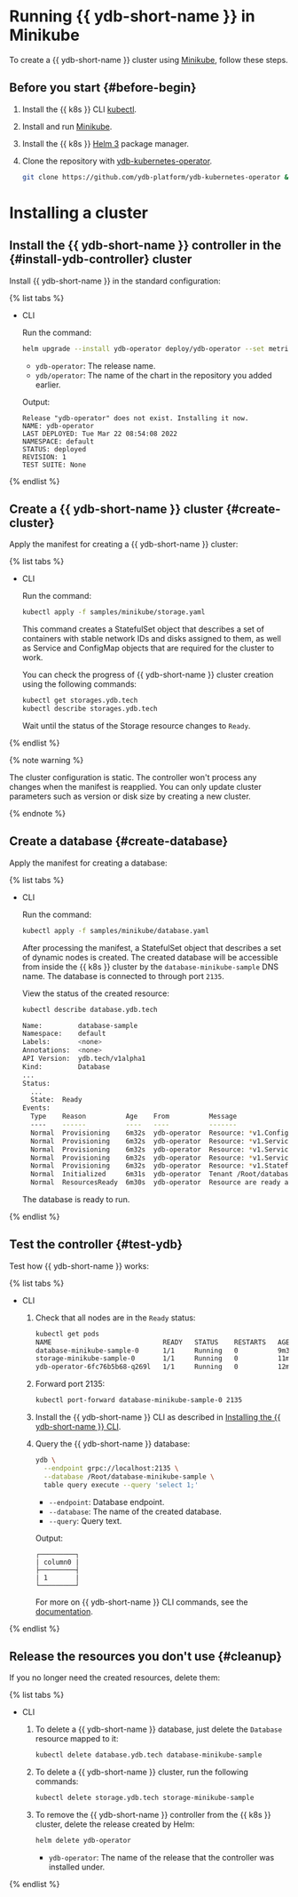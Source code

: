 # Running {{ ydb-short-name }} in Minikube

To create a {{ ydb-short-name }} cluster using [Minikube](https://kubernetes.io/ru/docs/tasks/tools/install-minikube/), follow these steps.

## Before you start {#before-begin}

1. Install the {{ k8s }} CLI [kubectl](https://kubernetes.io/docs/tasks/tools/install-kubectl).

1. Install and run [Minikube](https://kubernetes.io/ru/docs/tasks/tools/install-minikube/).

1. Install the {{ k8s }} [Helm 3](https://helm.sh/docs/intro/install/) package manager.

1. Clone the repository with [ydb-kubernetes-operator](https://github.com/ydb-platform/ydb-kubernetes-operator).

      ```bash
      git clone https://github.com/ydb-platform/ydb-kubernetes-operator && cd ydb-kubernetes-operator
      ```

# Installing a cluster

## Install the {{ ydb-short-name }} controller in the {#install-ydb-controller} cluster

Install {{ ydb-short-name }} in the standard configuration:

{% list tabs %}

- CLI

  Run the command:

  ```bash
  helm upgrade --install ydb-operator deploy/ydb-operator --set metrics.enabled=false
  ```
  * `ydb-operator`: The release name.
  * `ydb/operator`: The name of the chart in the repository you added earlier.

  Output:

  ```text
  Release "ydb-operator" does not exist. Installing it now.
  NAME: ydb-operator
  LAST DEPLOYED: Tue Mar 22 08:54:08 2022
  NAMESPACE: default
  STATUS: deployed
  REVISION: 1
  TEST SUITE: None
  ```

{% endlist %}

## Create a {{ ydb-short-name }} cluster {#create-cluster}

Apply the manifest for creating a {{ ydb-short-name }} cluster:

{% list tabs %}

- CLI

  Run the command:

  ```bash
  kubectl apply -f samples/minikube/storage.yaml
  ```

  This command creates a StatefulSet object that describes a set of containers with stable network IDs and disks assigned to them, as well as Service and ConfigMap objects that are required for the cluster to work.

  You can check the progress of {{ ydb-short-name }} cluster creation using the following commands:

  ```bash
  kubectl get storages.ydb.tech
  kubectl describe storages.ydb.tech
  ```

  Wait until the status of the Storage resource changes to `Ready`.

{% endlist %}

{% note warning %}

The cluster configuration is static. The controller won't process any changes when the manifest is reapplied. You can only update cluster parameters such as version or disk size by creating a new cluster.

{% endnote %}

## Create a database {#create-database}

Apply the manifest for creating a database:

{% list tabs %}

- CLI

  Run the command:

  ```bash
  kubectl apply -f samples/minikube/database.yaml
  ```

  After processing the manifest, a StatefulSet object that describes a set of dynamic nodes is created. The created database will be accessible from inside the {{ k8s }} cluster by the `database-minikube-sample` DNS name. The database is connected to through port `2135`.

  View the status of the created resource:

  ```bash
  kubectl describe database.ydb.tech
  
  Name:         database-sample
  Namespace:    default
  Labels:       <none>
  Annotations:  <none>
  API Version:  ydb.tech/v1alpha1
  Kind:         Database
  ...
  Status:
    ...
    State:  Ready
  Events:
    Type    Reason          Age    From          Message
    ----    ------          ----   ----          -------
    Normal  Provisioning    6m32s  ydb-operator  Resource: *v1.ConfigMap, Namespace: default, Name: database-minikube-sample, changed, result: created
    Normal  Provisioning    6m32s  ydb-operator  Resource: *v1.Service, Namespace: default, Name: database-minikube-sample-grpc, changed, result: created
    Normal  Provisioning    6m32s  ydb-operator  Resource: *v1.Service, Namespace: default, Name: database-minikube-sample-interconnect, changed, result: created
    Normal  Provisioning    6m32s  ydb-operator  Resource: *v1.Service, Namespace: default, Name: database-minikube-sample-status, changed, result: created
    Normal  Provisioning    6m32s  ydb-operator  Resource: *v1.StatefulSet, Namespace: default, Name: database-minikube-sample, changed, result: created
    Normal  Initialized     6m31s  ydb-operator  Tenant /Root/database-minikube-sample created
    Normal  ResourcesReady  6m30s  ydb-operator  Resource are ready and DB is initialized
  ```

  The database is ready to run.

{% endlist %}

## Test the controller {#test-ydb}

Test how {{ ydb-short-name }} works:

{% list tabs %}

- CLI

  1. Check that all nodes are in the `Ready` status:

      ```bash
      kubectl get pods
      NAME                            READY   STATUS    RESTARTS   AGE
      database-minikube-sample-0      1/1     Running   0          9m33s
      storage-minikube-sample-0       1/1     Running   0          11m
      ydb-operator-6fc76b5b68-q269l   1/1     Running   0          12m      
      ```

  1. Forward port 2135:

      ```bash
      kubectl port-forward database-minikube-sample-0 2135
      ```

  1. Install the {{ ydb-short-name }} CLI as described in [Installing the {{ ydb-short-name }} CLI](../../../reference/ydb-cli/install.md).

  1. Query the {{ ydb-short-name }} database:

      ```bash
      ydb \
        --endpoint grpc://localhost:2135 \
        --database /Root/database-minikube-sample \
        table query execute --query 'select 1;'
      ```
      * `--endpoint`: Database endpoint.
      * `--database`: The name of the created database.
      * `--query`: Query text.

      Output:

      ```text
      ┌─────────┐
      | column0 |
      ├─────────┤
      | 1       |
      └─────────┘
      ```

      For more on {{ ydb-short-name }} CLI commands, see the [documentation](../../../reference/ydb-cli/index.md).

{% endlist %}

## Release the resources you don't use {#cleanup}

If you no longer need the created resources, delete them:

{% list tabs %}

- CLI

  1. To delete a {{ ydb-short-name }} database, just delete the `Database` resource mapped to it:

      ```bash
      kubectl delete database.ydb.tech database-minikube-sample
      ```

  1. To delete a {{ ydb-short-name }} cluster, run the following commands:

      ```bash
      kubectl delete storage.ydb.tech storage-minikube-sample
      ```

  1. To remove the {{ ydb-short-name }} controller from the {{ k8s }} cluster, delete the release created by Helm:

      ```bash
      helm delete ydb-operator
      ```
      * `ydb-operator`: The name of the release that the controller was installed under.

{% endlist %}

